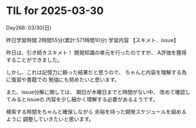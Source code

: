 # TIL for 2025-03-30
Day268: 03/30(日)

昨日学習時間 2時間55分(累計:571時間10分)
学習内容 【スキメト、issue】

昨日は、引き続きスキメト！
開発知識の単元を行ったのですが、
A評価を獲得することができました。

しかし、これは記憶力に頼った結果だと思うので、
ちゃんと内容を理解する為に復習や書籍での
勉強にも努めたいと思います。

また、issue分解に関しては、
期日が木曜日までと時間がない中、
改めて確認してみるとissueの
内容を少し細かく理解する必要があるようです。

検索する時間をちゃんと確保しながら
余裕を持った開発スケジュールを組めるように
調整していきたいと思います。